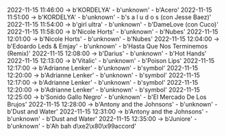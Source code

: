 2022-11-15 11:46:00 -> b'KORDELYA' - b'unknown' - b'Acero'
2022-11-15 11:51:00 -> b'KORDELYA' - b'unknown' - b's a l u d o s (con Jesse Baez)'
2022-11-15 11:54:00 -> b'girl ultra' - b'unknown' - b'DameLove (con Cuco)'
2022-11-15 11:58:00 -> b'Nicole Horts' - b'unknown' - b'Nubes'
2022-11-15 12:01:00 -> b'Nicole Horts' - b'unknown' - b'Nubes'
2022-11-15 12:04:00 -> b'Edoardo Leds & Emjay' - b'unknown' - b'Hasta Que Nos Terminemos (Remix)'
2022-11-15 12:08:00 -> b'Darius' - b'unknown' - b'Hot Hands'
2022-11-15 12:13:00 -> b'Vitalic' - b'unknown' - b'Poison Lips'
2022-11-15 12:17:00 -> b'Adrianne Lenker' - b'unknown' - b'symbol'
2022-11-15 12:20:00 -> b'Adrianne Lenker' - b'unknown' - b'symbol'
2022-11-15 12:17:00 -> b'Adrianne Lenker' - b'unknown' - b'symbol'
2022-11-15 12:20:00 -> b'Adrianne Lenker' - b'unknown' - b'symbol'
2022-11-15 12:25:00 -> b'Sonido Gallo Negro' - b'unknown' - b'El Mercado De Los Brujos'
2022-11-15 12:28:00 -> b'Antony and the Johnsons' - b'unknown' - b'Dust and Water'
2022-11-15 12:31:00 -> b'Antony and the Johnsons' - b'unknown' - b'Dust and Water'
2022-11-15 12:35:00 -> b'Juniore' - b'unknown' - b'Ah bah d\xe2\x80\x99accord'
